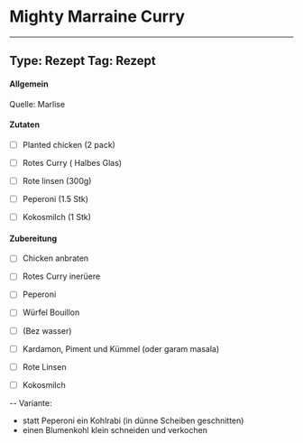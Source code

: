 # Mighty Marraine Curry

---
Type: Rezept
Tag: Rezept
---

#### Allgemein
Quelle: Marlise


#### Zutaten
- [ ] Planted chicken (2 pack)
- [ ] Rotes Curry ( Halbes Glas)
- [ ] Rote linsen (300g)
- [ ] Peperoni (1.5 Stk)
- [ ] Kokosmilch (1 Stk)


#### Zubereitung
- [ ] Chicken anbraten
- [ ] Rotes Curry inerüere
- [ ] Peperoni
- [ ] Würfel Bouillon
- [ ] (Bez wasser)
- [ ] Kardamon, Piment und Kümmel (oder garam masala)
- [ ] Rote Linsen
- [ ] Kokosmilch


--
Variante: 
- statt Peperoni ein Kohlrabi (in dünne Scheiben geschnitten)
- einen Blumenkohl klein schneiden und verkochen
